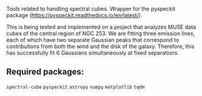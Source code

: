 Tools related to handling spectral cubes. Wrapper for the pyspeckit package (https://pyspeckit.readthedocs.io/en/latest/).

This is being tested and implemented on a project that analyzes MUSE data cubes of the central region of NGC 253. We are fitting three emission lines, each of which have two separate Gaussian peaks that correspond to contributions from both the wind and the disk of the galaxy. Therefore, this has successfully fit 6 Gaussians simultaneously at fixed separations.

## Required packages:

  `spectral-cube`
  `pyspeckit`
  `astropy`
  `numpy`
  `matplotlib`
  `tqdm`
  
